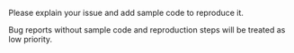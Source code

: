 Please explain your issue and add sample code to reproduce it.

Bug reports without sample code and reproduction steps will be treated as low priority.